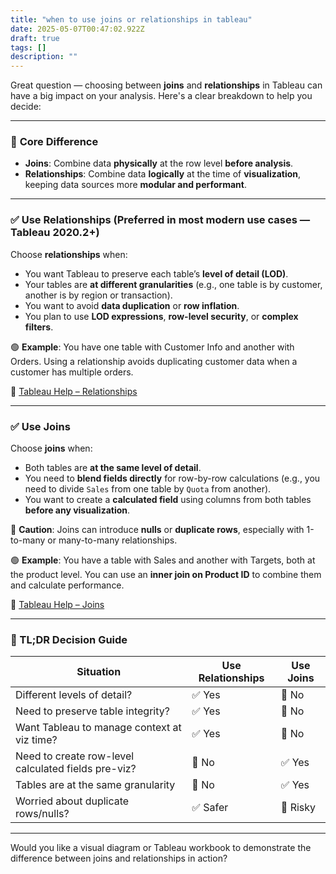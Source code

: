 ```yaml
---
title: "when to use joins or relationships in tableau"
date: 2025-05-07T00:47:02.922Z
draft: true
tags: []
description: ""
---
```


Great question — choosing between **joins** and **relationships** in Tableau can have a big impact on your analysis. Here's a clear breakdown to help you decide:

---

### 🧠 **Core Difference**

* **Joins**: Combine data **physically** at the row level **before analysis**.
* **Relationships**: Combine data **logically** at the time of **visualization**, keeping data sources more **modular and performant**.

---

### ✅ Use **Relationships** (Preferred in most modern use cases — Tableau 2020.2+)

Choose **relationships** when:

* You want Tableau to preserve each table’s **level of detail (LOD)**.
* Your tables are **at different granularities** (e.g., one table is by customer, another is by region or transaction).
* You want to avoid **data duplication** or **row inflation**.
* You plan to use **LOD expressions**, **row-level security**, or **complex filters**.

🟢 **Example**: You have one table with Customer Info and another with Orders. Using a relationship avoids duplicating customer data when a customer has multiple orders.

🔗 [Tableau Help – Relationships](https://help.tableau.com/current/pro/desktop/en-us/datasource_datamodel.htm)

---

### ✅ Use **Joins**

Choose **joins** when:

* Both tables are **at the same level of detail**.
* You need to **blend fields directly** for row-by-row calculations (e.g., you need to divide `Sales` from one table by `Quota` from another).
* You want to create a **calculated field** using columns from both tables **before any visualization**.

🚨 **Caution**: Joins can introduce **nulls** or **duplicate rows**, especially with 1-to-many or many-to-many relationships.

🟢 **Example**: You have a table with Sales and another with Targets, both at the product level. You can use an **inner join on Product ID** to combine them and calculate performance.

🔗 [Tableau Help – Joins](https://help.tableau.com/current/pro/desktop/en-us/datasource_join.htm)

---

### 📌 TL;DR Decision Guide

| Situation                                           | Use Relationships | Use Joins |
| --------------------------------------------------- | ----------------- | --------- |
| Different levels of detail?                         | ✅ Yes             | 🚫 No     |
| Need to preserve table integrity?                   | ✅ Yes             | 🚫 No     |
| Want Tableau to manage context at viz time?         | ✅ Yes             | 🚫 No     |
| Need to create row-level calculated fields pre-viz? | 🚫 No             | ✅ Yes     |
| Tables are at the same granularity                  | 🚫 No             | ✅ Yes     |
| Worried about duplicate rows/nulls?                 | ✅ Safer           | 🚫 Risky  |

---

Would you like a visual diagram or Tableau workbook to demonstrate the difference between joins and relationships in action?
